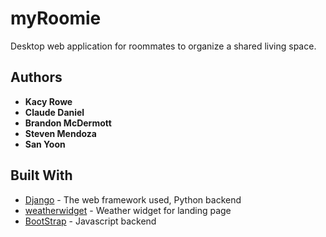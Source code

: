 # myRoomie
Desktop web application for roommates to organize a shared living space.

## Authors

* **Kacy Rowe** 
* **Claude Daniel** 
* **Brandon McDermott** 
* **Steven Mendoza** 
* **San Yoon**

## Built With

* [Django](https://www.djangoproject.com/) - The web framework used, Python backend
* [weatherwidget](https://weatherwidget.io/) - Weather widget for landing page
* [BootStrap](https://getbootstrap.com/) - Javascript backend
